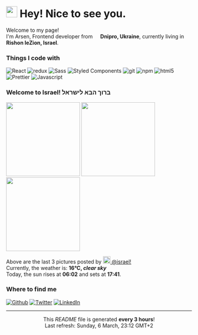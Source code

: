 <h1><img src="https://emojis.slackmojis.com/emojis/images/1531849430/4246/blob-sunglasses.gif?1531849430" width="30"/> Hey! Nice to see you.</h1>


<p>Welcome to my page! </br> I'm Arsen, Frontend developer from <img src="https://cdn-icons-png.flaticon.com/512/197/197572.png" width="13"/> <b>Dnipro, Ukraine</b>, currently living in <img src="https://cdn-icons-png.flaticon.com/512/197/197577.png" width="13"/> <b>Rishon leZion, Israel</b>. </p>
<h3>Things I code with</h3>
<p>
    <img alt="React" src="https://img.shields.io/badge/-React-45b8d8?style=flat-square&logo=react&logoColor=white" />
    <img alt="redux" src="https://img.shields.io/badge/-Redux-764ABC?style=flat-square&logo=redux&logoColor=white" />
    <img alt="Sass" src="https://img.shields.io/badge/-Sass-CC6699?style=flat-square&logo=sass&logoColor=white" />
    <img alt="Styled Components" src="https://img.shields.io/badge/-Styled_Components-db7092?style=flat-square&logo=styled-components&logoColor=white" />
    <img alt="git" src="https://img.shields.io/badge/-Git-F05032?style=flat-square&logo=git&logoColor=white" />
    <img alt="npm" src="https://img.shields.io/badge/-NPM-CB3837?style=flat-square&logo=npm&logoColor=white" />
    <img alt="html5" src="https://img.shields.io/badge/-HTML5-E34F26?style=flat-square&logo=html5&logoColor=white" />
    <img alt="Prettier" src="https://img.shields.io/badge/-Prettier-F7B93E?style=flat-square&logo=prettier&logoColor=white" />
    <img alt="Javascript" src="https://img.shields.io/badge/-Javascript-EDD531?style=flat-square&logo=javascript&logoColor=white" />
</p>
<h3>Welcome to Israel! ברוך הבא לישראל <img src="https://cdn-icons-png.flaticon.com/512/197/197577.png" width="13"/></h3>
<p><img width="200" src="https:&#x2F;&#x2F;cdn3.dumpor.com&#x2F;view?q&#x3D;zgjZmJ2N9QWaz91Yu9lJ3QER4IkMyYTPl9mJn9mNHJTeX90Y3IUQRRmdU1mVWdmQtV1T5pULqBzaCRTSGhDcGtUbtpEO58FVB9FMw0DavZCNtcTPiN2YmEUQBFkQn1EMkZmQB1TbkVmJzt2QZhTLYFUV6Z0UlRkSDdVco1zYo92Xj52XmIDMx0DdhN2Xj52Xm02bj5SbhJ3ZhR3culmbkNmLx0yMsVGatQnblRnbvN2c9QHafNmbfZCM4ATM4BDOwEDcfVzMl91ZwpWL0NHZ9AHdz9zZwpmLu9lMzIDMwIzMycTO4UDN0cjM2EDNfJDO4IDM1kTOyIDM3kTMx8lM0IjN1QDNwEzL1ETL1gDOy4SM1Q3L29SbvNmLtFmcnFGdz5WauR2YuETLzwWZo1CduVGdu92Yz9yL6MHc0RHa" /> <img width="200" src="https:&#x2F;&#x2F;cdn3.dumpor.com&#x2F;view?q&#x3D;zgjZmJ2N9QWaz91Yu9lJCZkMwMkMyYTPl9mJBBDS3oUVsRUbIZHd2hXYwN3QCBXMiZFN54WMEdUU1ETNUh2UOZVVwZDa61CVB9FMw0DavZCNtcTPiN2YmEUQBFkQn1EMkZmQB1TbkVmJUd0YZFUOYF0dz9WW2UHdu91SN1zYo92Xj52XmETMx0DdhN2Xj52Xm02bj5SbhJ3ZhR3culmbkNmLx0yMsVGatQnblRnbvN2c9QHafNmbfZCM4ATM4BDOwEzcfVzMl91ZwpWL0NHZ9AHdz9zZwpmLu9FN3UDO0cDM2gTOzMzM2ITM3cjNfdDN1EzN1QTO0MTM1gTN58lMwEDMyATNwEzL1ETL1gDOy4SM1Q3L29SbvNmLtFmcnFGdz5WauR2YuETLzwWZo1CduVGdu92Yz9yL6MHc0RHa" /> <img width="200" src="https:&#x2F;&#x2F;cdn3.dumpor.com&#x2F;view?q&#x3D;zgjZmJ2N9QWaz91Yu9lJwIER0IkMyYTPl9mJ3BXOfd3dMlETjVUcTRHemV0QFBXSfZ2YqRldKZnc3dDSQ9ULtAnR4k3aG1CVB9FMw0DavZCNtcTPiN2YmEUQBFkQn1EMkZmQB1TbkVmJxpldol3XYFUV0JkVyB1X2kmWa1zYo92Xj52XmcDMx0DdhN2Xj52Xm02bj5SbhJ3ZhR3culmbkNmLx0yMsVGatQnblRnbvN2c9QHafNmbfZSNzU2XnBnatQ3ck1Dc0N3PnBnau42X1UjNyczN3QTM4cDM5MjN2AjNy8VN5cDM2gDOwUjMzIjNxUzXzgTOycDN0QzL1ETL1gDOy4SM1Q3L29SbvNmLtFmcnFGdz5WauR2YuETLzwWZo1CduVGdu92Yz9yL6MHc0RHa" /></p>
<p>Above are the last 3 pictures posted by <a href="https://www.instagram.com/israel/" target="_blank"><img src="https://upload.wikimedia.org/wikipedia/commons/thumb/e/e7/Instagram_logo_2016.svg/1024px-Instagram_logo_2016.svg.png" width="20"/> @israel!</a><br/>Currently, the weather is: <b> 16°C, <i>clear sky</i></b></br>Today, the sun rises at <b>06:02</b> and sets at <b>17:41</b>.</p>
<h3>Where to find me</h3>
<p><a href="https://github.com/Saladikhanov" target="_blank"><img alt="Github" src="https://img.shields.io/badge/GitHub-%2312100E.svg?&style=for-the-badge&logo=Github&logoColor=white" /></a> <a href="https://twitter.com/Jager_24" target="_blank"><img alt="Twitter" src="https://img.shields.io/badge/twitter-%231DA1F2.svg?&style=for-the-badge&logo=twitter&logoColor=white" /></a> <a href="https://www.linkedin.com/in/saladikhanov/" target="_blank"><img alt="LinkedIn" src="https://img.shields.io/badge/linkedin-%230077B5.svg?&style=for-the-badge&logo=linkedin&logoColor=white" /></a> 
</p>

------------
<p align="center">This <i>README</i> file is generated <b>every 3 hours</b>!</br>Last refresh: Sunday, 6 March, 23:12 GMT+2

